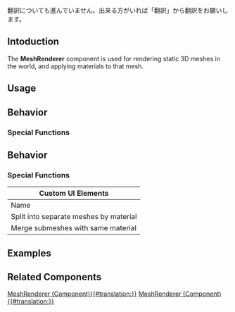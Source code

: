 <languages></languages>

<div class="mw-translate-fuzzy">
翻訳についても進んでいません。出来る方がいれば「翻訳」から翻訳をお願いします。

## Intoduction

The **MeshRenderer** component is used for rendering static 3D meshes in
the world, and applying materials to that mesh.

## Usage

## Behavior

### Special Functions

</div>

## Behavior

### Special Functions

| Custom UI Elements                     |
|----------------------------------------|
| Name                                   |
| Split into separate meshes by material |
| Merge submeshes with same material     |

## Examples

## Related Components

[MeshRenderer
(Component){{#translation:}}](Category:Components{{#translation:}} "wikilink")
[MeshRenderer
(Component){{#translation:}}](Category:Components:Rendering{{#translation:}} "wikilink")